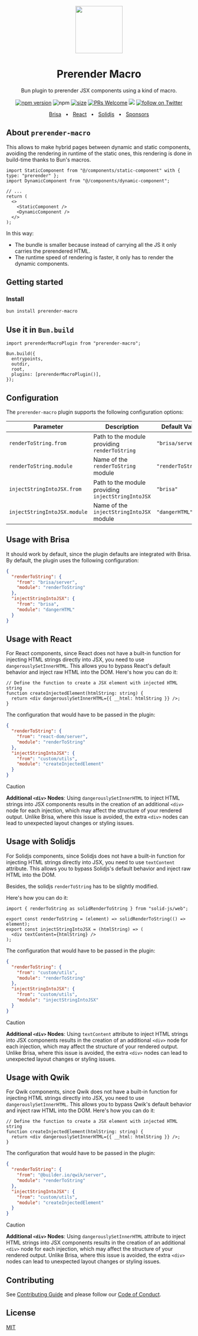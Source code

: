 <p align="center">
    <picture>
      <source media="(prefers-color-scheme: dark)" srcset="https://github.com/aralroca/prerender-macro/assets/13313058/b73f8012-0dc2-4d96-aeda-b4a1b235cc9e" height="128">
      <img src="https://github.com/aralroca/prerender-macro/assets/13313058/b73f8012-0dc2-4d96-aeda-b4a1b235cc9e" height="128">
    </picture>
    <h1 align="center">Prerender Macro</h1>
</p>

<p align="center">Bun plugin to prerender JSX components using a kind of macro.</p>

<div align="center">

[![npm version](https://badge.fury.io/js/prerender-macro.svg)](https://badge.fury.io/js/prerender-macro)
![npm](https://img.shields.io/npm/dw/prerender-macro)
[![size](https://img.shields.io/bundlephobia/minzip/prerender-macro)](https://bundlephobia.com/package/prerender-macro)
[![PRs Welcome][badge-prwelcome]][prwelcome]
<a href="https://github.com/aralroca/prerender-macro/actions?query=workflow%3ATest" alt="Tests status">
<img src="https://github.com/aralroca/prerender-macro/workflows/Test/badge.svg" /></a>
<a href="https://twitter.com/intent/follow?screen_name=aralroca">
<img src="https://img.shields.io/twitter/follow/aralroca?style=social&logo=x"
            alt="follow on Twitter"></a>

</div>

[badge-prwelcome]: https://img.shields.io/badge/PRs-welcome-brightgreen.svg?style=flat-square
[prwelcome]: http://makeapullrequest.com
[spectrum]: https://spectrum.chat/next-translate

<div align="center">
  <a href="#usage-with-brisa">Brisa</a>
  <span>&nbsp;&nbsp;•&nbsp;&nbsp;</span>
  <a href="#usage-with-react">React</a>
  <span>&nbsp;&nbsp;•&nbsp;&nbsp;</span>
  <a href="#usage-with-solidjs">Solidjs</a>
  <span>&nbsp;&nbsp;•&nbsp;&nbsp;</span>
  <a href="#usage-with-qwik>Qwik</a>
  <span>&nbsp;&nbsp;•&nbsp;&nbsp;</span>
  <a href="https://github.com/sponsors/aralroca">Sponsors</a>
  <br />
</div>

## About `prerender-macro`

This allows to make hybrid pages between dynamic and static components, avoiding the rendering in runtime of the static ones, this rendering is done in build-time thanks to Bun's macros.

```tsx
import StaticComponent from "@/components/static-component" with { type: "prerender" };
import DynamicComponent from "@/components/dynamic-component";

// ...
return (
  <>
    <StaticComponent />
    <DynamicComponent />
  </>
);
```

In this way:

- The bundle is smaller because instead of carrying all the JS it only carries the prerendered HTML.
- The runtime speed of rendering is faster, it only has to render the dynamic components.

## Getting started

### Install

```sh
bun install prerender-macro
```

## Use it in `Bun.build`

```tsx
import prerenderMacroPlugin from "prerender-macro";

Bun.build({
  entrypoints,
  outdir,
  root,
  plugins: [prerenderMacroPlugin()],
});
```

## Configuration

The `prerender-macro` plugin supports the following configuration options:

| Parameter                    | Description                                        | Default Value      |
| ---------------------------- | -------------------------------------------------- | ------------------ |
| `renderToString.from`        | Path to the module providing `renderToString`      | `"brisa/server"`   |
| `renderToString.module`      | Name of the `renderToString` module                | `"renderToString"` |
| `injectStringIntoJSX.from`   | Path to the module providing `injectStringIntoJSX` | `"brisa"`          |
| `injectStringIntoJSX.module` | Name of the `injectStringIntoJSX` module           | `"dangerHTML"`     |

## Usage with Brisa

It should work by default, since the plugin defaults are integrated with Brisa. By default, the plugin uses the following configuration:

```json
{
  "renderToString": {
    "from": "brisa/server",
    "module": "renderToString"
  },
  "injectStringIntoJSX": {
    "from": "brisa",
    "module": "dangerHTML"
  }
}
```

## Usage with React

For React components, since React does not have a built-in function for injecting HTML strings directly into JSX, you need to use `dangerouslySetInnerHTML`. This allows you to bypass React's default behavior and inject raw HTML into the DOM. Here's how you can do it:

```tsx
// Define the function to create a JSX element with injected HTML string
function createInjectedElement(htmlString: string) {
  return <div dangerouslySetInnerHTML={{ __html: htmlString }} />;
}
```

The configuration that would have to be passed in the plugin:

```json
{
  "renderToString": {
    "from": "react-dom/server",
    "module": "renderToString"
  },
  "injectStringIntoJSX": {
    "from": "custom/utils",
    "module": "createInjectedElement"
  }
}
```

> [!CAUTION]
>
> **Additional `<div>` Nodes**: Using `dangerouslySetInnerHTML` to inject HTML strings into JSX components results in the creation of an additional `<div>` node for each injection, which may affect the structure of your rendered output. Unlike Brisa, where this issue is avoided, the extra `<div>` nodes can lead to unexpected layout changes or styling issues.

## Usage with Solidjs

For Solidjs components, since Solidjs does not have a built-in function for injecting HTML strings directly into JSX, you need to use `textContent` attribute. This allows you to bypass Solidjs's default behavior and inject raw HTML into the DOM.

Besides, the solidjs `renderToString` has to be slightly modified.

Here's how you can do it:

```tsx
import { renderToString as solidRenderToString } from "solid-js/web";

export const renderToString = (element) => solidRenderToString(() => element);
export const injectStringIntoJSX = (htmlString) => (
  <div textContent={htmlString} />
);
```

The configuration that would have to be passed in the plugin:

```json
{
  "renderToString": {
    "from": "custom/utils",
    "module": "renderToString"
  },
  "injectStringIntoJSX": {
    "from": "custom/utils",
    "module": "injectStringIntoJSX"
  }
}
```

> [!CAUTION]
>
> **Additional `<div>` Nodes**: Using `textContent` attribute to inject HTML strings into JSX components results in the creation of an additional `<div>` node for each injection, which may affect the structure of your rendered output. Unlike Brisa, where this issue is avoided, the extra `<div>` nodes can lead to unexpected layout changes or styling issues.

## Usage with Qwik

For Qwik components, since Qwik does not have a built-in function for injecting HTML strings directly into JSX, you need to use `dangerouslySetInnerHTML`. This allows you to bypass Qwik's default behavior and inject raw HTML into the DOM. Here's how you can do it:

```tsx
// Define the function to create a JSX element with injected HTML string
function createInjectedElement(htmlString: string) {
  return <div dangerouslySetInnerHTML={{ __html: htmlString }} />;
}
```

The configuration that would have to be passed in the plugin:

```json
{
  "renderToString": {
    "from": "@builder.io/qwik/server",
    "module": "renderToString"
  },
  "injectStringIntoJSX": {
    "from": "custom/utils",
    "module": "createInjectedElement"
  }
}
```

> [!CAUTION]
>
> **Additional `<div>` Nodes**: Using `dangerouslySetInnerHTML` attribute to inject HTML strings into JSX components results in the creation of an additional `<div>` node for each injection, which may affect the structure of your rendered output. Unlike Brisa, where this issue is avoided, the extra `<div>` nodes can lead to unexpected layout changes or styling issues.


## Contributing

See [Contributing Guide](CONTRIBUTING.md) and please follow our [Code of Conduct](CODE_OF_CONDUCT.md).


## License

[MIT](LICENSE)
